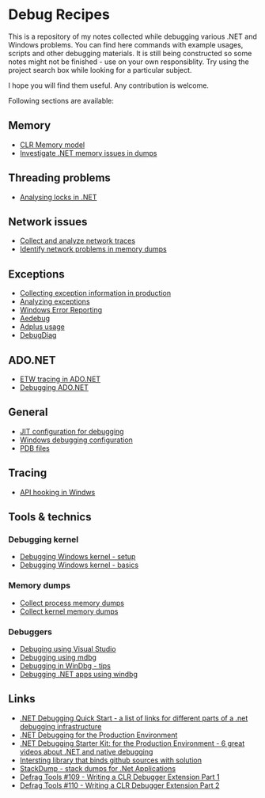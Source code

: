 
Debug Recipes
=============

This is a repository of my notes collected while debugging various .NET and Windows problems. You can find here commands with example usages, scripts and other debugging materials.  It is still being constructed so some notes might not be finished - use on your own responsiblity. Try using the project search box while looking for a particular subject.

I hope you will find them useful. Any contribution is welcome.

Following sections are available:

Memory
------

- [CLR Memory model](memory/clr-memory.md)
- [Investigate .NET memory issues in dumps](dumps/analyze-net-memory-dumps.md)

Threading problems
------------------

- [Analysing locks in .NET](threading/analysing-locks-in-net.md)

Network issues
--------------

- [Collect and analyze network traces](network/network-tracing.md)
- [Identify network problems in memory dumps](network/network-problems-in-dumps.md)

Exceptions
----------

- [Collecting exception information in production](exceptions/collecting-exceptions-info.md)
- [Analyzing exceptions](exceptions/analyzing-exceptions.md)
- [Windows Error Reporting](exceptions/wer/wer-usage.md)
- [Aedebug](exceptions/aedebug/aedebug.md)
- [Adplus usage](exceptions/adplus/adplus.md)
- [DebugDiag](exceptions/debugdiag/debugdiag.md)

ADO.NET
-------

- [ETW tracing in ADO.NET](ado.net/ado.net-etw-tracing.md)
- [Debugging ADO.NET](ado.net/ado.net-debugging.md)

General
-------

- [JIT configuration for debugging](jit-configuration-for-debugging.md)
- [Windows debugging configuration](windows-debugging-configuration.md)
- [PDB files](pdb-files.md)

Tracing
-------

- [API hooking in Windws](tracing/api-hooking.md)

Tools & technics
----------------

### Debugging kernel

- [Debugging Windows kernel - setup](debugging-kernel/windows-kernel-debugging-setup.md)
- [Debugging Windows kernel - basics](debugging-kernel/windows-kernel-debugging.md)

### Memory dumps

- [Collect process memory dumps](dumps/windows-process-memory-dumps.md)
- [Collect kernel memory dumps](dumps/windows-kernel-memory-dumps.md)

### Debuggers

- [Debuging using Visual Studio](debugging-using-vs/README.md)
- [Debugging using mdbg](debugging-using-mdbg/mdbg.exe.md)
- [Debugging in WinDbg - tips](debugging-using-windbg/windbg-debugging.md)
- [Debugging .NET apps using windbg](debugging-using-windbg/windbg-clr-debugging.md)

Links
-----

- [.NET Debugging Quick Start -  a list of links for different parts of a .net debugging infrastructure](http://blogs.msdn.com/b/arvindsh/archive/2012/03/14/net-debugging-quick-start.aspx)
- [.NET Debugging for the Production Environment](http://channel9.msdn.com/Series/-NET-Debugging-Stater-Kit-for-the-Production-Environment)
- [.NET Debugging Starter Kit: for the Production Environment - 6 great videos about .NET and native debugging](http://channel9.msdn.com/Series/-NET-Debugging-Stater-Kit-for-the-Production-Environment)
- [Intersting library that binds github sources with solution](https://github.com/GeertvanHorrik/GitHubLink)
- [StackDump - stack dumps for .Net Applications](http://stackdump.codeplex.com/)
- [Defrag Tools #109 - Writing a CLR Debugger Extension Part 1](http://channel9.msdn.com/Shows/Defrag-Tools/Defrag-Tools-109-Writing-a-CLR-Debugger-Extension-Part-1)
- [Defrag Tools #110 - Writing a CLR Debugger Extension Part 2](http://channel9.msdn.com/Shows/Defrag-Tools/Defrag-Tools-110-Writing-a-CLR-Debugger-Extension-Part-2)
